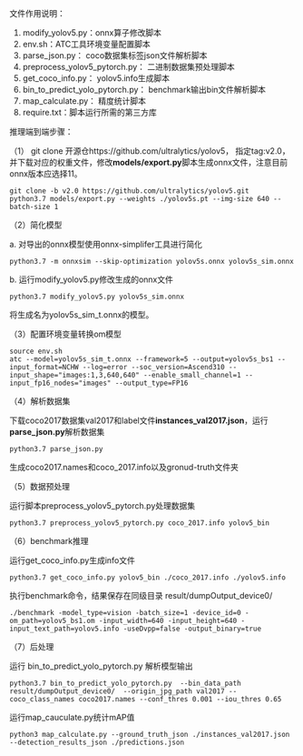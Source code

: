文件作用说明：

1.  modify_yolov5.py：onnx算子修改脚本 
2.  env.sh：ATC工具环境变量配置脚本
3.  parse_json.py： coco数据集标签json文件解析脚本 
4.  preprocess_yolov5_pytorch.py： 二进制数据集预处理脚本
5.  get_coco_info.py： yolov5.info生成脚本 
6.  bin_to_predict_yolo_pytorch.py： benchmark输出bin文件解析脚本
7.  map_calculate.py： 精度统计脚本
8.  require.txt：脚本运行所需的第三方库

推理端到端步骤：

（1） git clone 开源仓https://github.com/ultralytics/yolov5， 指定tag:v2.0，并下载对应的权重文件，修改**models/export.py**脚本生成onnx文件，注意目前onnx版本应选择11。

```shell
git clone -b v2.0 https://github.com/ultralytics/yolov5.git
python3.7 models/export.py --weights ./yolov5s.pt --img-size 640 --batch-size 1
```

（2）简化模型

  a.  对导出的onnx模型使用onnx-simplifer工具进行简化

```shell
python3.7 -m onnxsim --skip-optimization yolov5s.onnx yolov5s_sim.onnx
```

  b.  运行modify_yolov5.py修改生成的onnx文件

```shell
python3.7 modify_yolov5.py yolov5s_sim.onnx
```
将生成名为yolov5s_sim_t.onnx的模型。

（3）配置环境变量转换om模型

```shell
source env.sh
atc --model=yolov5s_sim_t.onnx --framework=5 --output=yolov5s_bs1 --input_format=NCHW --log=error --soc_version=Ascend310 --input_shape="images:1,3,640,640" --enable_small_channel=1 --input_fp16_nodes="images" --output_type=FP16
```

（4）解析数据集

下载coco2017数据集val2017和label文件**instances_val2017.json**，运行**parse_json.py**解析数据集

```shell
python3.7 parse_json.py
```

生成coco2017.names和coco_2017.info以及gronud-truth文件夹

（5）数据预处理

运行脚本preprocess_yolov5_pytorch.py处理数据集

```shell
python3.7 preprocess_yolov5_pytorch.py coco_2017.info yolov5_bin
```

（6）benchmark推理

运行get_coco_info.py生成info文件

```shell
python3.7 get_coco_info.py yolov5_bin ./coco_2017.info ./yolov5.info
```

执行benchmark命令，结果保存在同级目录 result/dumpOutput_device0/

```shell
./benchmark -model_type=vision -batch_size=1 -device_id=0 -om_path=yolov5_bs1.om -input_width=640 -input_height=640 -input_text_path=yolov5.info -useDvpp=false -output_binary=true
```

（7）后处理

运行 bin_to_predict_yolo_pytorch.py 解析模型输出

```shell
python3.7 bin_to_predict_yolo_pytorch.py  --bin_data_path result/dumpOutput_device0/  --origin_jpg_path val2017 --coco_class_names coco2017.names --conf_thres 0.001 --iou_thres 0.65
```

运行map_cauculate.py统计mAP值

```shell
python3 map_calculate.py --ground_truth_json ./instances_val2017.json --detection_results_json ./predictions.json
```

